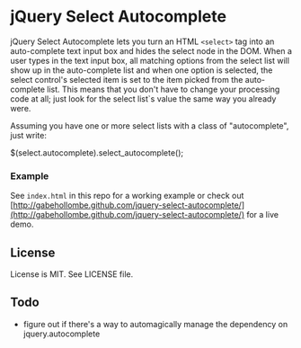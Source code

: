 # jQuery Select Autocomplete

jQuery Select Autocomplete lets you turn an HTML `<select>` tag into an auto-complete text input box and hides the select node in the DOM.  When a user types in the text input box, all matching options from the select list will show up in the auto-complete list and when one option is selected, the select control's selected item is set to the item picked from the auto-complete list.  This means that you don't have to change your processing code at all; just look for the select list`s value the same way you already were.

Assuming you have one or more select lists with a class of "autocomplete", just write: 

$(select.autocomplete).select_autocomplete();
  

### Example

See `index.html` in this repo for a working example or check out [http://gabehollombe.github.com/jquery-select-autocomplete/](http://gabehollombe.github.com/jquery-select-autocomplete/) for a live demo.

## License

License is MIT. See LICENSE file.

## Todo

* figure out if there's a way to automagically manage the dependency on jquery.autocomplete
